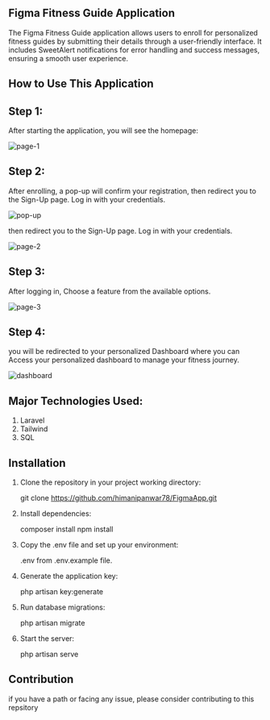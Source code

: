 ## Figma Fitness Guide Application

The Figma Fitness Guide application allows users to enroll for personalized fitness guides by submitting their details through a user-friendly interface. It includes SweetAlert notifications for error handling and success messages, ensuring a smooth user experience.


## How to Use This Application

## Step 1:

After starting the application, you will see the homepage:

![page-1](https://github.com/user-attachments/assets/5717bd93-ea52-46f7-841e-97f22a4903f2)

## Step 2:

After enrolling, a pop-up will confirm your registration, then redirect you to the Sign-Up page. Log in with your credentials.

![pop-up](https://github.com/user-attachments/assets/f0588987-9c96-4149-97cd-77eb15ec0c3a)


then redirect you to the Sign-Up page. Log in with your credentials.

![page-2](https://github.com/user-attachments/assets/15fda327-9350-43a9-b5e7-c68b7312a338)


## Step 3:
After logging in, Choose a feature from the available options.

![page-3](https://github.com/user-attachments/assets/776b798c-0137-493e-94b7-b0ac68a848c9)


## Step 4:
you will be redirected to your personalized Dashboard where you can Access your personalized dashboard to manage your fitness journey.

![dashboard](https://github.com/user-attachments/assets/f3775081-f0e9-477c-9539-92c16800152d)



## Major Technologies Used:
1. Laravel
2. Tailwind
3. SQL


## Installation
1. Clone the repository in your project working directory:

   git clone https://github.com/himanipanwar78/FigmaApp.git

2. Install dependencies:

   composer install
    npm install
   
4. Copy the .env file and set up your environment:

    .env from .env.example file.
   
6. Generate the application key:

   php artisan key:generate

5. Run database migrations:

    php artisan migrate

7. Start the server:

    php artisan serve


## Contribution
if you have a path or facing any issue, please consider contributing to this repsitory









